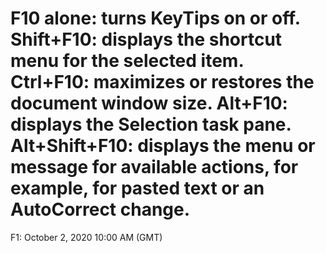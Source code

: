 # F10 alone: turns KeyTips on or off.   Shift+F10: displays the shortcut menu for the selected item.   Ctrl+F10: maximizes or restores the document window size.   Alt+F10: displays the Selection task pane.   Alt+Shift+F10: displays the menu or message for available actions, for example, for pasted text or an AutoCorrect change.

F1: October 2, 2020 10:00 AM (GMT)